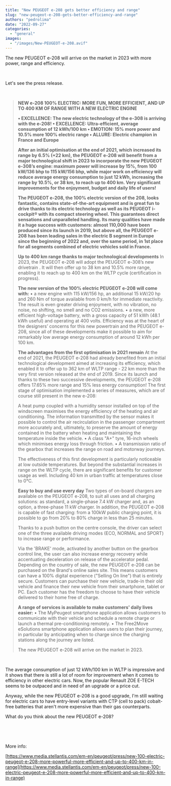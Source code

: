 ```yaml
---
title: "New PEUGEOT e-208 gets better efficiency and range"
slug: "new-peugeot-e-208-gets-better-efficiency-and-range"
authors: "pedrolima"
date: "2022-09-27"
categories: 
  - "general"
images: 
  - "/images/New-PEUGEOT-e-208.avif"
---
```


The new PEUGEOT e-208 will arrive on the market in 2023 with more power, range and efficiency.

 

Let's see the press release.

 

> **NEW e-208 100% ELECTRIC: MORE FUN, MORE EFFICIENT, AND UP TO 400 KM OF RANGE WITH A NEW ELECTRIC ENGINE**
> 
> **• EXCELLENCE: The new electric technology of the e-308 is arriving with the e-208! • EXCELLENCE: Ultra-efficient, average consumption of 12 kWh/100 km • EMOTION: 15% more power and 10.5% more 100% electric range • ALLURE: Electric champion in France and Europe**
> 
> **After an initial optimisation at the end of 2021, which increased its range by 6.5% (+22 km), the PEUGEOT e-208 will benefit from a major technological shift in 2023 to incorporate the new PEUGEOT e-308’s engine: maximum power will increase by 15%, from 100 kW/136 bhp to 115 kW/156 bhp, while major work on efficiency will reduce average energy consumption to just 12 kWh, increasing the range by 10.5%, or 38 km, to reach up to 400 km. Very significant improvements for the enjoyment, budget and daily life of users!**
> 
> **The PEUGEOT e-208, the 100% electric version of the 208, looks fantastic, contains state-of-the-art equipment and is great fun to drive thanks to its electric technology as well as its PEUGEOT i-cockpit® with its compact steering wheel. This guarantees direct sensations and unparalleled handling. Its many qualities have made it a huge success with customers: almost 110,000 have been produced since its launch in 2019, but above all, the PEUGEOT e-208 has been leading sales in the electric B segment in Europe since the beginning of 2022 and, over the same period, in 1st place for all segments combined of electric vehicles sold in France.**
> 
> **Up to 400 km range thanks to major technological developments** In 2023, the PEUGEOT e-208 will adopt the PEUGEOT e-308’s new drivetrain . It will then offer up to 38 km and 10.5% more range, enabling it to reach up to 400 km on the WLTP cycle (certification in progress).
> 
> **The new version of the 100% electric PEUGEOT e-208 will come with:** • a new engine with 115 kW/156 hp, an additional 15 kW/20 hp and 260 Nm of torque available from 0 km/h for immediate reactivity. The result is even greater driving enjoyment, with no vibration, no noise, no shifting, no smell and no CO2 emissions. • a new, more efficient high-voltage battery, with a gross capacity of 51 kWh (48.1 kWh useful) and operating at 400 volts. Efficiency was at the heart of the designers’ concerns for this new powertrain and the PEUGEOT e-208, since all of these developments make it possible to aim for remarkably low average energy consumption of around 12 kWh per 100 km.
> 
> **The advantages from the first optimisation in 2021 remain** At the end of 2021, the PEUGEOT e-208 had already benefited from an initial technological development aimed at increasing its efficiency, which enabled it to offer up to 362 km of WLTP range - 22 km more than the very first version released at the end of 2019. Since its launch and thanks to these two successive developments, the PEUGEOT e-208 offers 17.65% more range and 15% less energy consumption! The first stage of optimisation implemented a series of measures, which are of course still present in the new e-208:
> 
> A heat pump coupled with a humidity sensor installed on top of the windscreen maximises the energy efficiency of the heating and air conditioning. The information transmitted by the sensor makes it possible to control the air recirculation in the passenger compartment more accurately and, ultimately, to preserve the amount of energy contained in the battery when heating and maintaining the temperature inside the vehicle. • A class "A+" tyre, 16-inch wheels which minimises energy loss through friction. • A transmission ratio of the gearbox that increases the range on road and motorway journeys.
> 
> The effectiveness of this first development is particularly noticeable at low outside temperatures. But beyond the substantial increases in range on the WLTP cycle, there are significant benefits for customer usage as well. Including 40 km in urban traffic at temperatures close to 0°C.
> 
> **Easy to buy and use every day** Two types of on-board chargers are available on the PEUGEOT e-208, to suit all uses and all charging solutions: as standard, a single-phase 7.4 kW charger and, as an option, a three-phase 11 kW charger. In addition, the PEUGEOT e-208 is capable of fast charging: from a 100kW public charging point, it is possible to go from 20% to 80% charge in less than 25 minutes.
> 
> Thanks to a push button on the centre console, the driver can select one of the three available driving modes (ECO, NORMAL and SPORT) to increase range or performance.
> 
> Via the 'BRAKE' mode, activated by another button on the gearbox control line, the user can also increase energy recovery while accentuating deceleration on release of the accelerator pedal. Depending on the country of sale, the new PEUGEOT e-208 can be purchased on the Brand's online sales site. This means customers can have a 100% digital experience ("Selling On line") that is entirely secure. Customers can purchase their new vehicle, trade-in their old vehicle and finance their new vehicle from their smartphone, tablet or PC. Each customer has the freedom to choose to have their vehicle delivered to their home free of charge.
> 
> **A range of services is available to make customers' daily lives easier:** • The MyPeugeot smartphone application allows customers to communicate with their vehicle and schedule a remote charge or launch a thermal pre-conditioning remotely. • The Free2Move eSolutions smartphone application allows users to plan their journey, in particular by anticipating when to charge since the charging stations along the journey are listed.
> 
> The new PEUGEOT e-208 will arrive on the market in 2023.

 

The average consumption of just 12 kWh/100 km in WLTP is impressive and it shows that there is still a lot of room for improvement when it comes to efficiency in other electric cars. Now, the popular Renault ZOE E-TECH seems to be outpaced and in need of an upgrade or a price cut.

Anyway, while the new PEUGEOT e-208 is a good upgrade, I'm still waiting for electric cars to have entry-level variants with CTP (cell to pack) cobalt-free batteries that aren't more expensive than their gas counterparts.

What do you think about the new PEUGEOT e-208?

 

 

More info:

[https://www.media.stellantis.com/em-en/peugeot/press/new-100-electric-peugeot-e-208-more-powerful-more-efficient-and-up-to-400-km-in-range](https://www.media.stellantis.com/em-en/peugeot/press/new-100-electric-peugeot-e-208-more-powerful-more-efficient-and-up-to-400-km-in-range)
